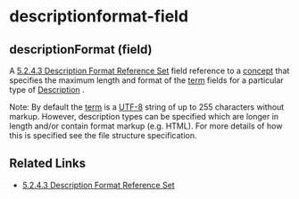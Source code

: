 # descriptionformat-field

## descriptionFormat (field)

A [5.2.4.3 Description Format Reference Set](../../../5.2.4.3-Description-Format-Reference-Set_28739380.html) field reference to a [concept](https://confluence.ihtsdotools.org/display/DOCGLOSS/concept) that specifies the maximum length and format of the [term](https://confluence.ihtsdotools.org/display/DOCGLOSS/term) fields for a particular type of [Description](https://confluence.ihtsdotools.org/display/DOCGLOSS/Description) .

Note: By default the [term](https://confluence.ihtsdotools.org/display/DOCGLOSS/term) is a [UTF-8](https://confluence.ihtsdotools.org/display/DOCGLOSS/UTF-8) string of up to 255 characters without markup. However, description types can be specified which are longer in length and/or contain format markup (e.g. HTML). For more details of how this is specified see the file structure specification.

## Related Links

* [5.2.4.3 Description Format Reference Set](../../../5.2.4.3-Description-Format-Reference-Set_28739380.html)
